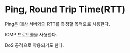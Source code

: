 # Ping, Round Trip Time(RTT)

Ping은 대상 서버와의 RTT를 측정할 목적으로 사용한다.

ICMP 프로토콜을 사용한다.

DoS 공격으로 악용되기도 한다.